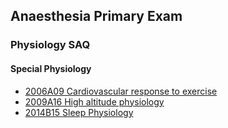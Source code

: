 ## Anaesthesia Primary Exam

### Physiology SAQ

#### Special Physiology

- [2006A09 Cardiovascular response to exercise](special_physiology/2006A09_cardiovascular_response_to_exercise.htm)
- [2009A16 High altitude physiology](special_physiology/2009A16_high_altitude_physiology.htm)
- [2014B15 Sleep Physiology](special_physiology/2014B15_sleep_physiology.htm)